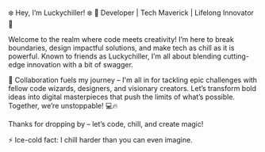 ❄️ Hey, I’m Luckychiller! ❄️
🚀 Developer | Tech Maverick | Lifelong Innovator 🚀

Welcome to the realm where code meets creativity! I’m here to break boundaries, design impactful solutions, and make tech as chill as it is powerful. Known to friends as Luckychiller, I’m all about blending cutting-edge innovation with a bit of swagger.

💬 Collaboration fuels my journey – I'm all in for tackling epic challenges with fellow code wizards, designers, and visionary creators. Let’s transform bold ideas into digital masterpieces that push the limits of what’s possible. Together, we’re unstoppable! 💻🔥

Thanks for dropping by – let’s code, chill, and create magic!

⚡ Ice-cold fact: I chill harder than you can even imagine.
